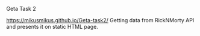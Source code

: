 Geta Task 2

https://mikusmikus.github.io/Geta-task2/
Getting data from RickNMorty API and presents it on static HTML page.
